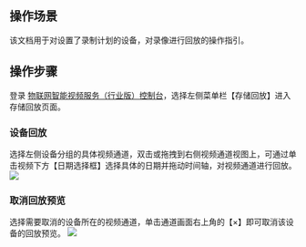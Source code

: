 ## 操作场景

该文档用于对设置了录制计划的设备，对录像进行回放的操作指引。

## 操作步骤

登录 [物联网智能视频服务（行业版）控制台]()，选择左侧菜单栏【存储回放】进入存储回放页面。

### 设备回放

选择左侧设备分组的具体视频通道，双击或拖拽到右侧视频通道视图上，可通过单击视频下方【日期选择框】选择具体的日期并拖动时间轴，对视频通道进行回放。
![](https://main.qcloudimg.com/raw/4fe386ac221bcdc0e731238117933492.png)

### 取消回放预览

选择需要取消的设备所在的视频通道，单击通道画面右上角的【×】即可取消该设备的回放预览。
![](https://main.qcloudimg.com/raw/7cfa0046fe75a61f9d01bedc3ca58f38.png)
